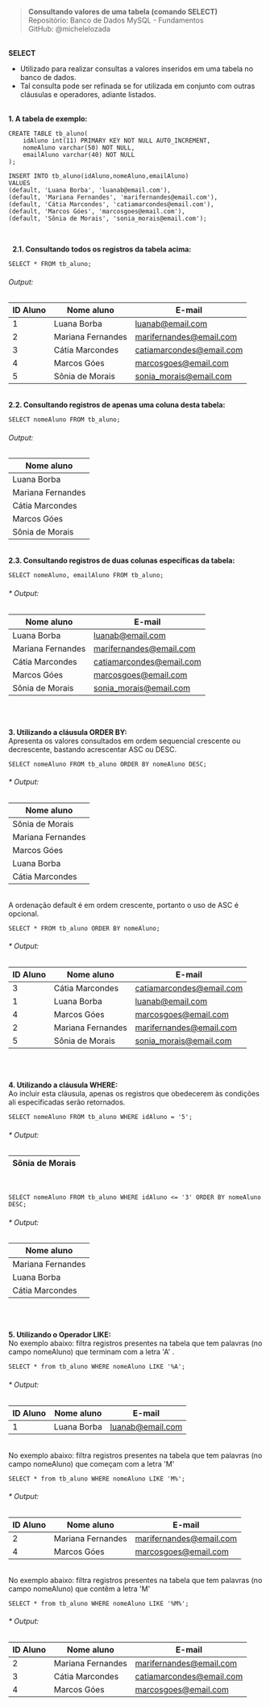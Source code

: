 > **Consultando valores de uma tabela (comando SELECT)**     
> Repositório: Banco de Dados MySQL - Fundamentos    
> GitHub: @michelelozada
&nbsp;
     
&nbsp;  
**SELECT**  
- Utilizado para realizar consultas a valores inseridos em uma tabela no banco de dados.  
- Tal consulta pode ser refinada se for utilizada em conjunto com outras cláusulas e operadores, adiante listados.
&nbsp;
     
&nbsp;  
**1. A tabela de exemplo:**  
```
CREATE TABLE tb_aluno(
    idAluno int(11) PRIMARY KEY NOT NULL AUTO_INCREMENT,
    nomeAluno varchar(50) NOT NULL,
    emailAluno varchar(40) NOT NULL
);

INSERT INTO tb_aluno(idAluno,nomeAluno,emailAluno) 
VALUES 
(default, 'Luana Borba', 'luanab@email.com'),
(default, 'Mariana Fernandes', 'marifernandes@email.com'),
(default, 'Cátia Marcondes', 'catiamarcondes@email.com'),
(default, 'Marcos Góes', 'marcosgoes@email.com'),
(default, 'Sônia de Morais', 'sonia_morais@email.com');
```
&nbsp;

&nbsp;
**2.1. Consultando todos os registros da tabela acima:**  
```
SELECT * FROM tb_aluno;
```
###### Output:  
| ID Aluno | Nome aluno | E-mail   | 
| ------   | -----      | -----    | 
| 1  | Luana Borba | luanab@email.com |
| 2  | Mariana Fernandes | marifernandes@email.com |
| 3  | Cátia Marcondes | catiamarcondes@email.com |
| 4  | Marcos Góes | marcosgoes@email.com |
| 5  | Sônia de Morais | sonia_morais@email.com |

&nbsp;
&nbsp;  
**2.2. Consultando registros de apenas uma coluna desta tabela:**  
```
SELECT nomeAluno FROM tb_aluno;
```	
###### Output:  
| Nome aluno |
| ------     |
| Luana Borba | 
| Mariana Fernandes |
| Cátia Marcondes |
| Marcos Góes |
| Sônia de Morais |

&nbsp;
&nbsp;  
**2.3. Consultando registros de duas colunas específicas da tabela:** 
```
SELECT nomeAluno, emailAluno FROM tb_aluno;
```	
###### * Output:  
| Nome aluno | E-mail   | 
| ------   | -----      |
| Luana Borba | luanab@email.com |
| Mariana Fernandes | marifernandes@email.com |
| Cátia Marcondes | catiamarcondes@email.com |
| Marcos Góes | marcosgoes@email.com |
| Sônia de Morais | sonia_morais@email.com |

&nbsp;

&nbsp;  
**3. Utilizando a cláusula ORDER BY:**  
Apresenta os valores consultados em ordem sequencial crescente ou decrescente, bastando acrescentar ASC ou DESC.
```
SELECT nomeAluno FROM tb_aluno ORDER BY nomeAluno DESC;
```
###### * Output:  	
| Nome aluno | 
| ------     | 
| Sônia de Morais |
| Mariana Fernandes |
| Marcos Góes |
| Luana Borba |
| Cátia Marcondes |

&nbsp;
&nbsp;  
A ordenação default é em ordem crescente, portanto o uso de ASC é opcional.
```
SELECT * FROM tb_aluno ORDER BY nomeAluno; 
```
###### * Output:  
| ID Aluno | Nome aluno | E-mail   | 
| ------   | -----      | -----    | 
| 3  | Cátia Marcondes | catiamarcondes@email.com |
| 1  | Luana Borba | luanab@email.com |
| 4  | Marcos Góes | marcosgoes@email.com |
| 2  | Mariana Fernandes | marifernandes@email.com |
| 5  | Sônia de Morais | sonia_morais@email.com |

&nbsp;

&nbsp;  
**4. Utilizando a cláusula WHERE:**  
Ao incluir esta cláusula, apenas os registros que obedecerem às condições ali especificadas serão retornados.
```
SELECT nomeAluno FROM tb_aluno WHERE idAluno = '5';
```
###### * Output:  
| Sônia de Morais |
| ------          |

&nbsp;
&nbsp;  
```        
SELECT nomeAluno FROM tb_aluno WHERE idAluno <= '3' ORDER BY nomeAluno DESC;
```
###### * Output:  
| Nome aluno | 
| ------     | 
| Mariana Fernandes |
| Luana Borba |
| Cátia Marcondes |

&nbsp;

&nbsp;        
**5. Utilizando o Operador LIKE:**  
No exemplo abaixo: filtra registros presentes na tabela que tem palavras (no campo nomeAluno) que terminam com a letra 'A' .
```
SELECT * from tb_aluno WHERE nomeAluno LIKE '%A';
```
###### * Output:  	
| ID Aluno | Nome aluno | E-mail   | 
| ------   | -----      | -----    | 
| 1 |Luana Borba |luanab@email.com |

&nbsp;
&nbsp;   
No exemplo abaixo: filtra registros presentes na tabela que tem palavras (no campo nomeAluno) que começam com a letra 'M' 
```
SELECT * from tb_aluno WHERE nomeAluno LIKE 'M%';  
```
###### * Output:  	
| ID Aluno | Nome aluno | E-mail   | 
| ------   | -----      | -----    | 
| 2 |Mariana Fernandes |marifernandes@email.com |
| 4 |Marcos Góes |marcosgoes@email.com |

&nbsp;
&nbsp;   
No exemplo abaixo: filtra registros presentes na tabela que tem palavras (no campo nomeAluno) que contêm a letra 'M' 
```      
SELECT * from tb_aluno WHERE nomeAluno LIKE '%M%'; 
```
###### * Output:  	
| ID Aluno | Nome aluno | E-mail   | 
| ------   | -----      | -----    | 
| 2 |Mariana Fernandes | marifernandes@email.com |
| 3 |Cátia Marcondes | catiamarcondes@email.com |
| 4 |Marcos Góes | marcosgoes@email.com |
